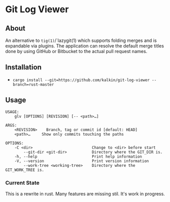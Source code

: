 # Git Log Viewer

## About

An alternative to `tig(1)`/`lazygit(1) which supports folding merges and is
expandable via plugins. The application can resolve the default merge titles
done by using GitHub or Bitbucket to the actual pull request names.

## Installation

* `cargo install --git=https://github.com/kalkin/git-log-viewer --branch=rust-master`

## Usage

    USAGE:
        glv [OPTIONS] [REVISION] [-- <path>…]

    ARGS:
        <REVISION>    Branch, tag or commit id [default: HEAD]
        <path>…     Show only commits touching the paths

    OPTIONS:
        -C <dir>                          Change to <dir> before start
            --git-dir <git-dir>           Directory where the GIT_DIR is.
        -h, --help                        Print help information
        -V, --version                     Print version information
            --work-tree <working-tree>    Directory where the GIT_WORK_TREE is.

### Current State

This is a rewrite in rust. Many features are missing stil. It's work in
progress.
